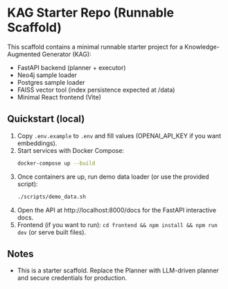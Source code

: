 
# KAG Starter Repo (Runnable Scaffold)

This scaffold contains a minimal runnable starter project for a Knowledge-Augmented Generator (KAG):
- FastAPI backend (planner + executor)
- Neo4j sample loader
- Postgres sample loader
- FAISS vector tool (index persistence expected at /data)
- Minimal React frontend (Vite)

## Quickstart (local)
1. Copy `.env.example` to `.env` and fill values (OPENAI_API_KEY if you want embeddings).
2. Start services with Docker Compose:
   ```bash
   docker-compose up --build
   ```
3. Once containers are up, run demo data loader (or use the provided script):
   ```bash
   ./scripts/demo_data.sh
   ```
4. Open the API at http://localhost:8000/docs for the FastAPI interactive docs.
5. Frontend (if you want to run): `cd frontend && npm install && npm run dev` (or serve built files).

## Notes
- This is a starter scaffold. Replace the Planner with LLM-driven planner and secure credentials for production.
